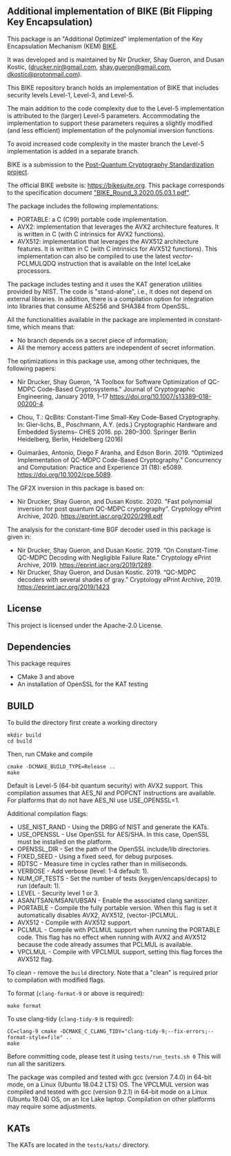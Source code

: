 Additional implementation of BIKE (Bit Flipping Key Encapsulation) 
------------------------------------------------------------------

This package is an "Additional Optimized" implementation of the 
Key Encapsulation Mechanism (KEM) [BIKE](https://bikesuite.org). 

It was developed and is maintained by Nir Drucker, Shay Gueron, and Dusan Kostic,
(drucker.nir@gmail.com, shay.gueron@gmail.com, dkostic@protonmail.com).

This BIKE repository branch holds an implementation of BIKE that includes
security levels Level-1, Level-3, and Level-5.

The main addition to the code complexity due to the Level-5 implementation
is attributed to the (larger) Level-5 parameters. Accommodating the implementation
to support these parameters requires a slightly modified (and less efficient)
implementation of the polynomial inversion functions.

To avoid increased code complexity in the master branch the Level-5 implementation
is added in a separate branch.

BIKE is a submission to the 
[Post-Quantum Cryptography Standardization project](http://csrc.nist.gov/projects/post-quantum-cryptography).

The official BIKE website is: https://bikesuite.org. 
This package corresponds to the specification document 
["BIKE_Round_3.2020.05.03.1.pdf"](https://bikesuite.org/files/v4.0/BIKE_Spec.2020.05.03.1.pdf).

The package includes the following implementations:
- PORTABLE: a C (C99) portable code implementation.
- AVX2: implementation that leverages the AVX2 architecture features. 
  It is written in C (with C intrinsics for AVX2 functions).
- AVX512: implementation that leverages the AVX512 architecture features. 
  It is written in C (with C intrinsics for AVX512 functions). 
This implementation can also be compiled to use the latest _vector_-PCLMULQDQ 
instruction that is available on the Intel IceLake processors.

The package includes testing and it uses the KAT generation utilities provided
by NIST. The code is "stand-alone", i.e., it does not depend on external 
libraries. In addition, there is a compilation option for integration into
libraries that consume AES256 and SHA384 from OpenSSL. 

All the functionalities available in the package are implemented in constant-time, which means that: 
- No branch depends on a secret piece of information; 
- All the memory access patters are independent of secret information.

The optimizations in this package use, among other techniques, the following papers: 
- Nir Drucker, Shay Gueron, 
  "A Toolbox for Software Optimization of QC-MDPC Code-Based Cryptosystems." 
  Journal of Cryptographic Engineering, January 2019, 1–17 
  https://doi.org/10.1007/s13389-018-00200-4.

- Chou, T.: QcBits: Constant-Time Small-Key Code-Based Cryptography. In: 
  Gier-lichs, B., Poschmann, A.Y. (eds.) Cryptographic Hardware and 
  Embedded Systems– CHES 2016. pp. 280–300. Springer Berlin Heidelberg, 
  Berlin, Heidelberg (2016)

- Guimarães, Antonio, Diego F Aranha, and Edson Borin. 2019. 
  “Optimized Implementation of QC-MDPC Code-Based Cryptography.”
  Concurrency and Computation: Practice and Experience 31 (18): 
  e5089. https://doi.org/10.1002/cpe.5089.

The GF2X inversion in this package is based on:
- Nir Drucker, Shay Gueron, and Dusan Kostic. 2020. 
  "Fast polynomial inversion for post quantum QC-MDPC cryptography". 
  Cryptology ePrint Archive, 2020. https://eprint.iacr.org/2020/298.pdf

The analysis for the constant-time BGF decoder used in this package is given in:
- Nir Drucker, Shay Gueron, and Dusan Kostic. 2019. 
  “On Constant-Time QC-MDPC Decoding with Negligible Failure Rate.” 
  Cryptology ePrint Archive, 2019. https://eprint.iacr.org/2019/1289.
- Nir Drucker, Shay Gueron, and Dusan Kostic. 2019. 
  “QC-MDPC decoders with several shades of gray.” 
  Cryptology ePrint Archive, 2019. https://eprint.iacr.org/2019/1423

## License
This project is licensed under the Apache-2.0 License.

Dependencies
------------
This package requires
- CMake 3 and above
- An installation of OpenSSL for the KAT testing

BUILD
-----

To build the directory first create a working directory
```
mkdir build
cd build
```

Then, run CMake and compile
```
cmake -DCMAKE_BUILD_TYPE=Release ..
make
```

Default is Level-5 (64-bit quantum security) with AVX2 support.
This compilation assumes that AES_NI and POPCNT instructions are available. 
For platforms that do not have AES_NI use USE_OPENSSL=1.

Additional compilation flags:
 - USE_NIST_RAND            - Using the DRBG of NIST and generate the KATs.
 - USE_OPENSSL              - Use OpenSSL for AES/SHA. 
                              In this case, OpenSSL must be installed on the platform.
 - OPENSSL_DIR              - Set the path of the OpenSSL include/lib directories.
 - FIXED_SEED               - Using a fixed seed, for debug purposes.
 - RDTSC                    - Measure time in cycles rather than in milliseconds.
 - VERBOSE                  - Add verbose (level: 1-4 default: 1).
 - NUM_OF_TESTS             - Set the number of tests (keygen/encaps/decaps) to run (default: 1).
 - LEVEL                    - Security level 1 or 3.
 - ASAN/TSAN/MSAN/UBSAN     - Enable the associated clang sanitizer.
 - PORTABLE                 - Compile the fully portable version. When this flag is set it
                              automatically disables AVX2, AVX512, (vector-)PCLMUL.
 - AVX512                   - Compile with AVX512 support.
 - PCLMUL                   - Compile with PCLMUL support when running the PORTABLE code.
                              This flag has no effect when running with AVX2 and AVX512 
                              because the code already assumes that PCLMUL is available.
 - VPCLMUL                  - Compile with VPCLMUL support, 
                              setting this flag forces the AVX512 flag.
 
To clean - remove the `build` directory. Note that a "clean" is required prior to compilation with modified flags.

To format (`clang-format-9` or above is required):

`make format`

To use clang-tidy (`clang-tidy-9` is required):

```
CC=clang-9 cmake -DCMAKE_C_CLANG_TIDY="clang-tidy-9;--fix-errors;--format-style=file" ..
make
```

Before committing code, please test it using
`tests/run_tests.sh 0`
This will run all the sanitizers.

The package was compiled and tested with gcc (version 7.4.0) in 64-bit mode,
on a Linux (Ubuntu 18.04.2 LTS) OS.
The VPCLMUL version was compiled and tested with gcc (version 9.2.1) in 64-bit 
mode on a Linux (Ubuntu 19.04) OS, on an Ice Lake laptop.
Compilation on other platforms may require some adjustments.

KATs
----
The KATs are located in the `tests/kats/` directory.
